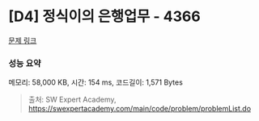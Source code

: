 # [D4] 정식이의 은행업무 - 4366 

[문제 링크](https://swexpertacademy.com/main/code/problem/problemDetail.do?contestProbId=AWMeRLz6kC0DFAXd) 

### 성능 요약

메모리: 58,000 KB, 시간: 154 ms, 코드길이: 1,571 Bytes



> 출처: SW Expert Academy, https://swexpertacademy.com/main/code/problem/problemList.do